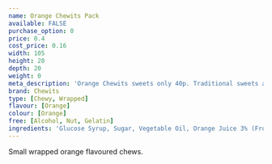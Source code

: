 ```yaml
---
name: Orange Chewits Pack
available: FALSE
purchase_option: 0
price: 0.4
cost_price: 0.16
width: 105
height: 20
depth: 20
weight: 0
meta_description: 'Orange Chewits sweets only 40p. Traditional sweets and more at Humbugs Confectionery Store. Specialists in satisfying your sweet tooth!'
brand: Chewits
type: [Chewy, Wrapped]
flavour: [Orange]
colour: [Orange]
free: [Alcohol, Nut, Gelatin]
ingredients: 'Glucose Syrup, Sugar, Vegetable Oil, Orange Juice 3% (From Concentrate), Lactic Acid, Egg White, Citric Acid, Hydrolysed Rice Protein, Natural Flavouring, Colour: Paprika Extract'
---
```

Small wrapped orange flavoured chews.
